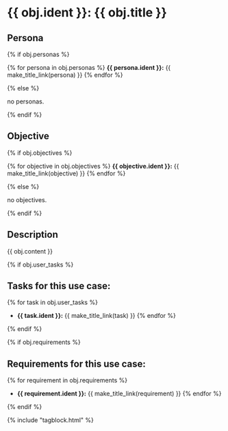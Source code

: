 # {{ obj.ident }}: {{ obj.title }}

<!-- **ID: {{ obj.ident }}** [(permalink)](...) -->


## Persona

{% if obj.personas %}

{% for persona in obj.personas %}
**{{ persona.ident }}:** {{ make_title_link(persona) }}
{% endfor %}

{% else %}

no personas.

{% endif %}

## Objective


{% if obj.objectives %}

{% for objective in obj.objectives %}
**{{ objective.ident }}:** {{ make_title_link(objective) }}
{% endfor %}

{% else %}

no objectives.

{% endif %}

## Description

{{ obj.content }}



{% if obj.user_tasks %}
## Tasks for this use case:

{% for task in obj.user_tasks %}
* **{{ task.ident }}:** {{ make_title_link(task) }}
{% endfor %}

{% endif %}




{% if obj.requirements %}

## Requirements for this use case:
{% for requirement in obj.requirements %}
* **{{ requirement.ident }}:** {{ make_title_link(requirement) }}
{% endfor %}

{% endif %}


{% include "tagblock.html" %}
